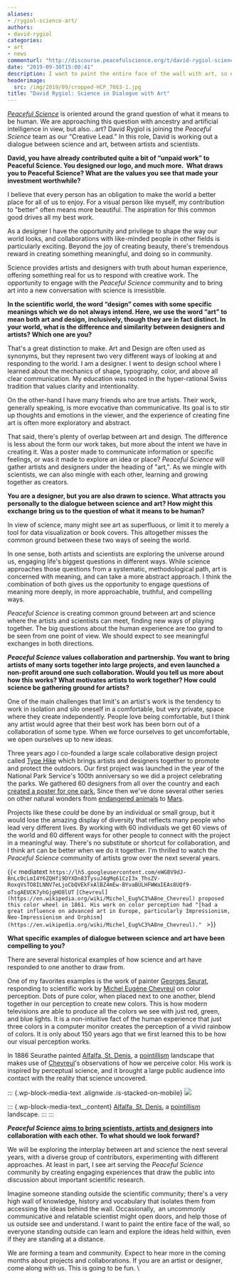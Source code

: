 ```yaml
---
aliases:
- /rygiol-science-art/
authors:
- david-rygiol
categories:
- art
- news
commenturl: "http://discourse.peacefulscience.org/t/david-rygiol-science-in-dialogue-with-art/7970"
date: "2019-09-30T15:00:41"
description: I want to paint the entire face of the wall with art, so everyone standing outside can learn and explore the ideas held within.
headerimage:
  src: /img/2019/09/cropped-HCP_7663-1.jpg
title: "David Rygiol: Science in Dialogue with Art"
---
```


*[Peaceful Science](https://peacefulscience.org/launching/)* is oriented around the grand question of what it means to be human. We are approaching this question with ancestry and artificial intelligence in view, but also...art? David Rygiol is joining the *Peaceful Science* team as our "Creative Lead." In this role, David is working out a dialogue between science and art, between artists and scientists. 

**David, you have already contributed quite a bit of “unpaid work” to Peaceful Science. You designed our logo, and much more.  What draws you to Peaceful Science? What are the values you see that made your investment worthwhile?**

I believe that every person has an obligation to make the world a better place for all of us to enjoy. For a visual person like myself, my contribution to "better" often means more beautiful. The aspiration for this common good drives all my best work.

As a designer I have the opportunity and privilege to shape the way our world looks, and collaborations with like-minded people in other fields is particularly exciting. Beyond the joy of creating beauty, there's tremendous reward in creating something meaningful, and doing so in community.

Science provides artists and designers with truth about human experience, offering something real for us to respond with creative work. The opportunity to engage with the *Peaceful Science* community and to bring art into a new conversation with science is irresistible.

**In the scientific world, the word “design” comes with some specific meanings which we do not always intend. Here, we use the word “art” to mean both art and design, inclusively, though they are in fact distinct. In your world, what is the difference and similarity between designers and artists? Which one are you?**

That's a great distinction to make. Art and Design are often used as synonyms, but they represent two very different ways of looking at and responding to the world. I am a designer. I went to design school where I learned about the mechanics of shape, typography, color, and above all clear communication. My education was rooted in the hyper-rational Swiss tradition that values clarity and intentionality. 

On the other-hand I have many friends who are true artists. Their work, generally speaking, is more evocative than communicative. Its goal is to stir up thoughts and emotions in the viewer, and the experience of creating fine art is often more exploratory and abstract. 

That said, there's plenty of overlap between art and design. The difference is less about the form our work takes, but more about the intent we have in creating it. Was a poster made to communicate information or specific feelings, or was it made to explore an idea or place? *Peaceful Science* will gather artists and designers under the heading of "art,". As we mingle with scientists, we can also mingle with each other, learning and growing together as creators. 

**You are a designer, but you are also drawn to science. What attracts you personally to the dialogue between science and art? How might this exchange bring us to the question of what it means to be human?**

In view of science, many might see art as superfluous, or limit it to merely a tool for data visualization or book covers. This altogether misses the common ground between these two ways of seeing the world.

In one sense, both artists and scientists are exploring the universe around us, engaging life's biggest questions in different ways. While science approaches those questions from a systematic, methodological path, art is concerned with meaning, and can take a more abstract approach. I think the combination of both gives us the opportunity to engage questions of meaning more deeply, in more approachable, truthful, and compelling ways. 

*Peaceful Science* is creating common ground between art and science where the artists and scientists can meet, finding new ways of playing together. The big questions about the human experience are too grand to be seen from one point of view. We should expect to see meaningful exchanges in both directions.

***Peaceful Science* values collaboration and partnership. You want to bring artists of many sorts together into large projects, and even launched a non-profit around one such collaboration. Would you tell us more about how this works? What motivates artists to work together? How could science be gathering ground for artists?**

One of the main challenges that limit's an artist's work is the tendency to work in isolation and silo oneself in a comfortable, but very private, space where they create independently. People love being comfortable, but I think any artist would agree that their best work has been born out of a collaboration of some type. When we force ourselves to get uncomfortable, we open ourselves up to new ideas. 

Three years ago I co-founded a large scale collaborative design project called [Type Hike](http://typehike.com/) which brings artists and designers together to promote and protect the outdoors. Our first project was launched in the year of the National Park Service's 100th anniversary so we did a project celebrating the parks. We gathered 60 designers from all over the country and each [created a poster for one park.](http://typehike.com/projects?category=NPS%20100) Since then we've done several other series on other natural wonders from [endangered animals](http://typehike.com/alphabeast-poems) to [Mars](http://typehike.com/projects/2018/7/9/mars-poster-pin). 

Projects like these *could* be done by an individual or small group, but it would lose the amazing display of diversity that reflects many people who lead very different lives. By working with 60 individuals we get 60 views of the world and 60 different ways for other people to connect with the project in a meaningful way. There's no substitute or shortcut for collaboration, and I think art can be better when we do it together. I'm thrilled to watch the *Peaceful Science* community of artists grow over the next several years. 

{{< mediatext `https://lh5.googleusercontent.com/eWGBV9dJ-BnLc0cLmI4Y6ZQHfi9DYXDn83TysuJ4gMq61CzI3x_ThsZV-RoxqVsTO8ILNNV7eLjoCbQVEkFxAlBZ4mEw-BYvaBULHFWWaIEAs8UQf9-oTsgAEUCK7yhGjgHO8lUT` `[Chevreul](https://en.wikipedia.org/wiki/Michel_Eug%C3%A8ne_Chevreul) proposed this color wheel in 1861. His work on color perception had "[had a great influence on advanced art in Europe, particularly Impressionism, Neo-Impressionism and Orphism](https://en.wikipedia.org/wiki/Michel_Eug%C3%A8ne_Chevreul)." ` >}}

**What specific examples of dialogue between science and art have been compelling to you?**

There are several historical examples of how science and art have responded to one another to draw from. 

One of my favorites examples is the work of painter [Georges Seurat](https://en.wikipedia.org/wiki/Georges_Seurat), responding to scientific work by [Michel Eugène Chevreul](https://en.wikipedia.org/wiki/Michel_Eug%C3%A8ne_Chevreul) on color perception. Dots of pure color, when placed next to one another, blend together in our perception to create new colors. This is how modern televisions are able to produce all the colors we see with just red, green, and blue lights. It is a non-intuitive fact of the human experience that just three colors in a computer monitor creates the perception of a vivid rainbow of colors. It is only about 150 years ago that we first learned this to be how our visual perception works. 

In 1886 Seurathe painted [Alfalfa, St. Denis](https://www.wikiart.org/en/georges-seurat/alfalfa-st-denis-1886), a [pointillism](https://drawpaintacademy.com/pointillism-art-movement/) landscape that makes use of [Chevreul](https://en.wikipedia.org/wiki/Michel_Eug%C3%A8ne_Chevreul)'s observations of how we perceive color. His work is inspired by perceptual science, and it brought a large public audience into contact with the reality that science uncovered. 

::: {.wp-block-media-text .alignwide .is-stacked-on-mobile}
![](/img/2019/09/alfalfa-st-denis-1886.jpeg)

::: {.wp-block-media-text__content}
[Alfalfa, St. Denis](https://www.wikiart.org/en/georges-seurat/alfalfa-st-denis-1886), a [pointillism](https://drawpaintacademy.com/pointillism-art-movement/) landscape.
:::
:::

***Peaceful Science* [aims to bring scientists, artists and designers](https://peacefulscience.org/launching/) into collaboration with each other.** **To what should we look forward?**

We will be exploring the interplay between art and science the next several years, with a diverse group of contributors, experimenting with different approaches. At least in part, I see art serving the *Peaceful Science* community by creating engaging experiences that draw the public into discussion about important scientific research. 

Imagine someone standing outside the scientific community; there's a very high wall of knowledge, history and vocabulary that isolates them from accessing the ideas behind the wall. Occasionally,  an uncommonly communicative and relatable scientist might open doors, and help those of us outside see and understand. I want to paint the entire face of the wall, so everyone standing outside can learn and explore the ideas held within, even if they are standing at a distance.

We are forming a team and community. Expect to hear more in the coming months about projects and collaborations. If you are an artist or designer, come along with us. This is going to be fun. \
